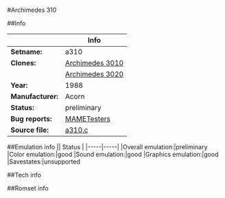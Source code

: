 #Archimedes 310

##Info

||Info|
|-----|-----|
|**Setname:**|a310
|**Clones:**|[Archimedes 3010](a3010.md)
||[Archimedes 3020](a3020.md)
|**Year:**|1988
|**Manufacturer:**|Acorn
|**Status:**|preliminary
|**Bug reports:**|[MAMETesters](http://mametesters.org/view_all_set.php?type=1&temporary=y&search=a310.c)
|**Source file:**|[a310.c](https://github.com/mamedev/mame/blob/master/src/mess/drivers/a310.c)

##Emulation info
|| Status |
|-----|-----|
|Overall emulation:|preliminary
|Color emulation:|good
|Sound emulation:|good
|Graphics emulation:|good
|Savestates:|unsupported

##Tech info

##Romset info

<!--- START OF EDITED COMMENT DO NOT TOUCH TEXT ABOVE-->
